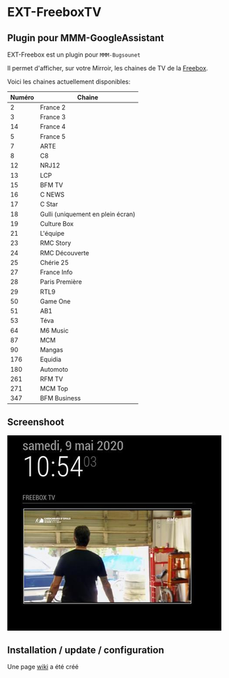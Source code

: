 # EXT-FreeboxTV

## Plugin pour MMM-GoogleAssistant

EXT-Freebox est un plugin pour `MMM-Bugsounet`

Il permet d'afficher, sur votre Mirroir, les chaines de TV de la [Freebox](https://www.free.fr/freebox/).

Voici les chaines actuellement disponibles:

| Numéro  | Chaine |
| ------- | ------ |
| 2 | France 2 |
| 3 | France 3 |
| 14 | France 4 |
| 5 | France 5 |
| 7 | ARTE |
| 8 | C8 |
| 12 | NRJ12 |
| 13 | LCP |
| 15 | BFM TV |
| 16 | C NEWS |
| 17 | C Star |
| 18 | Gulli (uniquement en plein écran) |
| 19 | Culture Box |
| 21 | L'équipe |
| 23 | RMC Story |
| 24 | RMC Découverte |
| 25 | Chérie 25 |
| 27 | France Info |
| 28 | Paris Première |
| 29 | RTL9 |
| 50 | Game One |
| 51 | AB1 |
| 53 | Téva |
| 64 | M6 Music |
| 87 | MCM |
| 90 | Mangas |
| 176 | Equidia |
| 180 | Automoto |
| 261 | RFM TV |
| 271 | MCM Top |
| 347 | BFM Business |

## Screenshoot

![screenshoot](https://raw.githubusercontent.com/bugsounet/EXT-FreeboxTV/dev/resources/screenshoot.jpg)

## Installation / update / configuration

Une page [wiki](https://wiki.bugsounet.fr/EXT-FreeboxTV) a été créé
